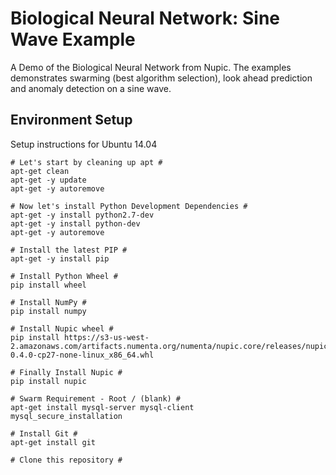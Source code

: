 # Biological Neural Network: Sine Wave Example
A Demo of the Biological Neural Network from Nupic. The examples demonstrates swarming (best algorithm selection), look ahead prediction and anomaly detection on a sine wave. 

<h2>Environment Setup</h2>
Setup instructions for Ubuntu 14.04

```
# Let's start by cleaning up apt #
apt-get clean
apt-get -y update
apt-get -y autoremove

# Now let's install Python Development Dependencies #
apt-get -y install python2.7-dev
apt-get -y install python-dev
apt-get -y autoremove

# Install the latest PIP #
apt-get -y install pip

# Install Python Wheel #
pip install wheel

# Install NumPy #
pip install numpy

# Install Nupic wheel # 	
pip install https://s3-us-west-2.amazonaws.com/artifacts.numenta.org/numenta/nupic.core/releases/nupic.bindings/nupic.bindings-0.4.0-cp27-none-linux_x86_64.whl

# Finally Install Nupic #
pip install nupic

# Swarm Requirement - Root / (blank) #
apt-get install mysql-server mysql-client
mysql_secure_installation

# Install Git #
apt-get install git

# Clone this repository #


```
